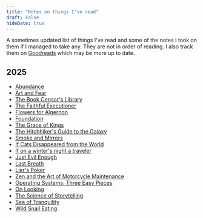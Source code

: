 ```yaml
---
title: "Notes on things I've read"
draft: False
hideDate: true
---
```

A sometimes updated list of things I've read and some of the notes I took on
them if I managed to take any. They are not in order of reading. I also track
them on [Goodreads](https://www.goodreads.com/user/show/33307498-heath-henley) which may be more up to date.

## 2025

- [Abundance](/books/2025/abundance)
- [Art and Fear](/books/2025/art-and-fear)
- [The Book Censor's Library](/books/2025/book-censors-library)
- [The Faithful Executioner](/books/2025/faithful-executioner)
- [Flowers for Algernon](/books/2025/flowers-for-algernon)
- [Foundation](/books/2025/foundation)
- [The Grace of Kings](/books/2025/grace-of-kings)
- [The Hitchhiker's Guide to the Galaxy](/books/2025/hitchhiker)
- [Smoke and Mirrors](/books/2025/humo-y-espejos)
- [If Cats Disappeared from the World](/books/2025/if-cats-disappeared)
- [If on a winter's night a traveler](/books/2025/if-on-a-winters-night)
- [Just Evil Enough](/books/2025/just-evil-enough)
- [Last Breath](/books/2025/last-breath)
- [Liar's Poker](/books/2025/liars-poker)
- [Zen and the Art of Motorcycle Maintenance](/books/2025/motorcyle-maint)
- [Operating Systems: Three Easy Pieces](/books/2025/ostep)
- [On Looking](/books/2025/on-looking)
- [The Science of Storytelling](/books/2025/science-of-story-telling)
- [Sea of Tranquility](/books/2025/sea-of-tranquility)
- [Wild Snail Eating](/books/2025/wild-snail-eating)